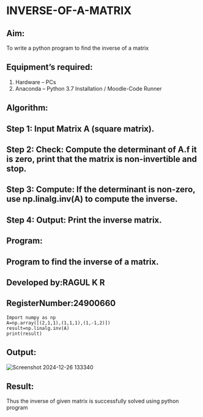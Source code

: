 # INVERSE-OF-A-MATRIX
## Aim:
To write a python program to find the inverse of a matrix
## Equipment’s required:
1. 	Hardware – PCs
2. 	Anaconda – Python 3.7 Installation / Moodle-Code Runner
## Algorithm:
## Step 1: Input Matrix A (square matrix).
## Step 2: Check: Compute the determinant of A.f it is zero, print that the matrix is non-invertible and stop.
## Step 3: Compute: If the determinant is non-zero, use np.linalg.inv(A) to compute the inverse.
## Step 4: Output: Print the inverse matrix.
## Program:
## Program to find the inverse of a matrix.
## Developed by:RAGUL K R
## RegisterNumber:24900660
```
Import numpy as np
A=np.array([(2,1,1),(1,1,1),(1,-1,2)])
result=np.linalg.inv(A)
print(result)
```
## Output:
![Screenshot 2024-12-26 133340](https://github.com/user-attachments/assets/947a2e88-5f21-4b47-9e6d-c140e6730b4a)
## Result:
Thus the inverse of given matrix is successfully solved using python program






